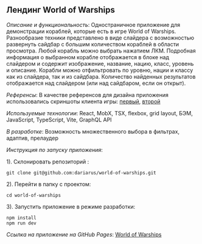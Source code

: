 ## Лендинг World of Warships

*Описание и функциональность*: Одностраничное приложение для демонстрации кораблей, которые есть в игре World of Warships. Разнообразие техники представлено в виде слайдера с возможностью развернуть сайдбар с б*о*льшим количеством кораблей в области просмотра. Любой корабль можно выбрать нажатием ЛКМ. Подробная информация о выбранном корабле отображается в блоке над слайдером и содержит изображение, название, нацию, класс, уровень и описание. Корабли можно отфильтровать по уровню, нации и классу как из слайдера, так и из сайдбара. Количество найденных результатов отображается над слайдером (или над сайдбаром, если он открыт).

*Референсы*: В качестве референсов для дизайна приложения использовались скриншоты клиента игры: [первый](https://world-of-warships.softok.info/wp-content/uploads/world-of-warships-screen-1.png), [второй](https://wiki.wgcdn.co/images/thumb/6/6e/Port_Screen_11.6.png/1024px-Port_Screen_11.6.png)

*Используемые технологии*: React, MobX, TSX, flexbox, grid layout, БЭМ, JavaScript, TypeScript, Vite, GraphQL API

*В разработке*: Возможность множественного выбора в фильтрах, адаптив, прелаудер

*Инструкция по запуску приложения*:

1). Склонировать репозиторий :
```
git clone git@github.com:dariarus/world-of-warships.git
```

2). Перейти в папку с проектом:
```shell
cd world-of-warships
```

3). Запустить приложение в режиме разработки:
```shell
npm install
npm run dev
```

*Ссылка на приложение на GitHub Pages*: [World of Warships](https://dariarus.github.io/world-of-warships/)
